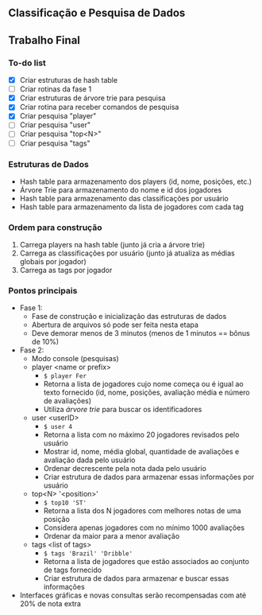 ## Classificação e Pesquisa de Dados
## Trabalho Final

### To-do list

- [x] Criar estruturas de hash table
- [ ] Criar rotinas da fase 1
- [x] Criar estruturas de árvore trie para pesquisa
- [x] Criar rotina para receber comandos de pesquisa
- [x] Criar pesquisa "player"
- [ ] Criar pesquisa "user"
- [ ] Criar pesquisa "top&lt;N&gt;"
- [ ] Criar pesquisa "tags"

### Estruturas de Dados

- Hash table para armazenamento dos players (id, nome, posições, etc.)
- Árvore Trie para armazenamento do nome e id dos jogadores
- Hash table para armazenamento das classificações por usuário
- Hash table para armazenamento da lista de jogadores com cada tag

### Ordem para construção

1. Carrega players na hash table (junto já cria a árvore trie)
2. Carrega as classificações por usuário (junto já atualiza as médias globais por jogador)
3. Carrega as tags por jogador

### Pontos principais

- Fase 1:
  - Fase de construção e inicialização das estruturas de dados
  - Abertura de arquivos só pode ser feita nesta etapa
  - Deve demorar menos de 3 minutos (menos de 1 minutos == bônus de 10%)
- Fase 2:
  - Modo console (pesquisas)
  - player &lt;name or prefix&gt;
    - `$ player Fer`
    - Retorna a lista de jogadores cujo nome começa ou é igual ao texto fornecido (id, nome, posições, avaliação média e número de avaliações)
    - Utiliza *árvore trie* para buscar os identificadores
  - user &lt;userID&gt;
    - `$ user 4`
    - Retorna a lista com no máximo 20 jogadores revisados pelo usuário
    - Mostrar id, nome, média global, quantidade de avaliações e avaliação dada pelo usuário
    - Ordenar decrescente pela nota dada pelo usuário
    - Criar estrutura de dados para armazenar essas informações por usuário
  - top&lt;N&gt; '&lt;position&gt;'
    - `$ top10 'ST'`
    - Retorna a lista dos N jogadores com melhores notas de uma posição
    - Considera apenas jogadores com no mínimo 1000 avaliações
    - Ordenar da maior para a menor avaliação
  - tags &lt;list of tags&gt;
    - `$ tags 'Brazil' 'Dribble'`
    - Retorna a lista de jogadores que estão associados ao conjunto de tags fornecido
    - Criar estrutura de dados para armazenar e buscar essas informações
- Interfaces gráficas e novas consultas serão recompensadas com até 20% de nota extra
